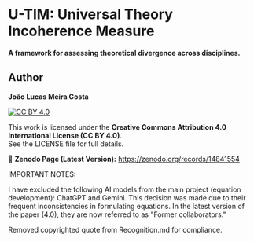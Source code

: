# U-TIM: Universal Theory Incoherence Measure

**A framework for assessing theoretical divergence across disciplines.**

## Author  
**João Lucas Meira Costa**  

[![CC BY 4.0](https://licensebuttons.net/l/by/4.0/88x31.png)](https://creativecommons.org/licenses/by/4.0/)

This work is licensed under the **Creative Commons Attribution 4.0 International License (CC BY 4.0)**.  
See the LICENSE file for full details.

🔗 **Zenodo Page (Latest Version):** https://zenodo.org/records/14841554

IMPORTANT NOTES:   

I have excluded the following AI models from the main project (equation development): ChatGPT and Gemini. This decision was made due to their frequent inconsistencies in formulating equations. In the latest version of the paper (4.0), they are now referred to as "Former collaborators."

Removed copyrighted quote from Recognition.md for compliance.
